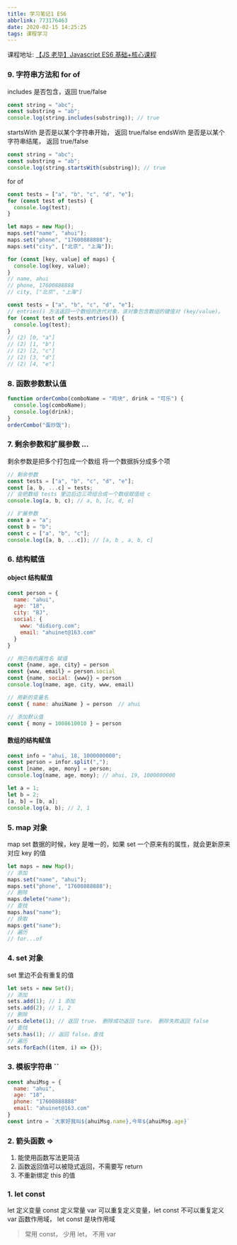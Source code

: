 ```yaml
---
title: 学习笔记1 ES6
abbrlink: 773176463
date: 2020-02-15 14:25:25
tags: 课程学习
---
```


课程地址: [【JS 老毕】Javascript ES6 基础+核心课程](https://www.bilibili.com/video/av67331423)

<!-- more  -->

### 9. 字符串方法和 for of

includes 是否包含，返回 true/false

```js
const string = "abc";
const substring = "ab";
console.log(string.includes(substring)); // true
```

startsWith 是否是以某个字符串开始， 返回 true/false
endsWith 是否是以某个字符串结尾， 返回 true/false

```js
const string = "abc";
const substring = "ab";
console.log(string.startsWith(substring)); // true
```

for of

```js
const tests = ["a", "b", "c", "d", "e"];
for (const test of tests) {
  console.log(test);
}

let maps = new Map();
maps.set("name", "ahui");
maps.set("phone", "17600888888");
maps.set("city", ["北京", "上海"]);

for (const [key, value] of maps) {
  console.log(key, value);
}
// name, ahui
// phone, 17600888888
// city, ["北京", "上海"]

const tests = ["a", "b", "c", "d", "e"];
// entries() 方法返回一个数组的迭代对象，该对象包含数组的键值对 (key/value)。
for (const test of tests.entries()) {
  console.log(test);
}
// (2) [0, "a"]
// (2) [1, "b"]
// (2) [2, "c"]
// (2) [3, "d"]
// (2) [4, "e"]
```

### 8. 函数参数默认值

```js
function orderCombo(comboName = "鸡块", drink = "可乐") {
  console.log(comboName);
  console.log(drink);
}
orderCombo("蛋炒饭");
```

### 7. 剩余参数和扩展参数 ...

剩余参数是把多个打包成一个数组
将一个数据拆分成多个项

```js
// 剩余参数
const tests = ["a", "b", "c", "d", "e"];
const [a, b, ...c] = tests;
// 会把数组 tests 里边后边三项组合成一个数组赋值给 c
console.log(a, b, c); // a, b, [c, d, e]

// 扩展参数
const a = "a";
const b = "b";
const c = ["a", "b", "c"];
console.log([a, b, ...c]); // [a, b , a, b, c]
```

### 6. 结构赋值

#### object 结构赋值

```js
const person = {
  name: "ahui",
  age: "18",
  city: "BJ",
  social: {
    www: "didiorg.com";
    email: "ahuinet@163.com"
  }
}

// 用已有的属性名 赋值
const {name, age, city} = person
const {www, email} = person.social
const {name, social: {www}} = person
console.log(name, age, city, www, email)

// 用新的变量名
const { name: ahuiName } = person  // ahui

// 添加默认值
const { mony = 1008610010 } = person
```

#### 数组的结构赋值

```js
const info = "ahui, 18, 1000000000";
const person = infor.split(",");
const [name, age, mony] = person;
console.log(name, age, mony); // ahui, 19, 1000000000

let a = 1;
let b = 2;
[a, b] = [b, a];
console.log(a, b); // 2, 1
```

### 5. map 对象

map set 数据的时候，key 是唯一的，如果 set 一个原来有的属性，就会更新原来对应 key 的值

```js
let maps = new Map();
// 添加
maps.set("name", "ahui");
maps.set("phone", "17600888888");
// 删除
maps.delete("name");
// 查找
maps.has("name");
// 获取
maps.get("name");
// 遍历
// for...of
```

### 4. set 对象

set 里边不会有重复的值

```js
let sets = new Set();
// 添加
sets.add(1); // 1 添加
sets.add(2); // 1, 2
// 删除
sets.delete(1); // 返回 true， 删除成功返回 ture， 删除失败返回 false
// 查找
sets.has(1); // 返回 false，查找
// 遍历
sets.forEach((item, i) => {});
```

### 3. 模板字符串 ``

```js
const ahuiMsg = {
  name: "ahui",
  age: "18",
  phone: "17600888888"
  email: "ahuinet@163.com"
}
const intro = `大家好我叫${ahuiMsg.name},今年${ahuiMsg.age}`
```

### 2. 箭头函数 =>

1. 能使用函数写法更简洁
2. 函数返回值可以被隐式返回，不需要写 return
3. 不重新绑定 this 的值

### 1. let const

let 定义变量
const 定义常量
var 可以重复定义变量，let const 不可以重复定义
var 函数作用域， let const 是块作用域

> 常用 const， 少用 let， 不用 var
